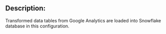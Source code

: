 ## Description:

Transformed data tables from Google Analytics are loaded into Snowflake database in this configuration.
